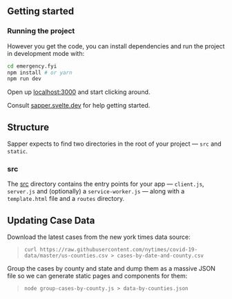 ## Getting started

### Running the project

However you get the code, you can install dependencies and run the project in development mode with:

```bash
cd emergency.fyi
npm install # or yarn
npm run dev
```

Open up [localhost:3000](http://localhost:3000) and start clicking around.

Consult [sapper.svelte.dev](https://sapper.svelte.dev) for help getting started.


## Structure

Sapper expects to find two directories in the root of your project —  `src` and `static`.


### src

The [src](src) directory contains the entry points for your app — `client.js`, `server.js` and (optionally) a `service-worker.js` — along with a `template.html` file and a `routes` directory.

## Updating Case Data

Download the latest cases from the new york times data source:
> `curl https://raw.githubusercontent.com/nytimes/covid-19-data/master/us-counties.csv > cases-by-date-and-county.csv `

Group the cases by county and state and dump them as a massive JSON file so we can generate static pages and components for them:

> `node group-cases-by-county.js > data-by-counties.json`